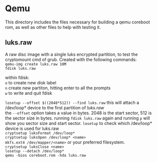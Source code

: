 # Qemu

This directory includes the files necessary for building a qemu 
coreboot rom, as well as other files to help with testing it.

## luks.raw

A raw disc image with a single luks encrypted partition, to test the 
cryptomount cmd of grub. Created with the following commands:  
`qemu-img create luks.raw 10M`  
`fdisk luks.raw`

within fdisk:  
`o` to create new disk label  
`n` create new partiton, hitting enter to all the prompts  
`w` to write and quit fdisk  

`losetup --offset $((2048*512)) --find luks.raw` this will attach a 
/dev/loop* device to the first partition of *luks.raw*  
the `--offset` option takes a value in bytes. 2048 is the start sector, 512 is the sector size in bytes.
running `fdisk luks.raw` again and running `p` will show you sector size and start sector.
`losetup` to check which /dev/loop* device is used for luks.raw  
`cryptsetup luksFormat /dev/loop*`  
`cryptsetup luksOpen /dev/loop* <name>`  
`mkfs.ext4 /dev/mapper/<name>` or your preferred filesystem.  
`cryptsetup luksClose <name>`  
`losetup --detach /dev/loop*`  
`qemu -bios coreboot.rom -hda luks.raw`  
